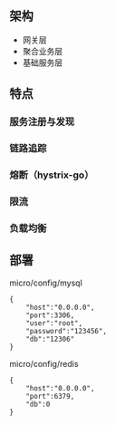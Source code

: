 ## 架构

- 网关层
- 聚合业务层
- 基础服务层

## 特点

### 服务注册与发现

### 链路追踪

### 熔断（hystrix-go）

### 限流

### 负载均衡

## 

## 部署

micro/config/mysql
```
{
    "host":"0.0.0.0",
    "port":3306,
    "user":"root",
    "password":"123456",
    "db":"12306"
}
```
micro/config/redis
```
{
    "host":"0.0.0.0",
    "port":6379,
    "db":0
}
```
